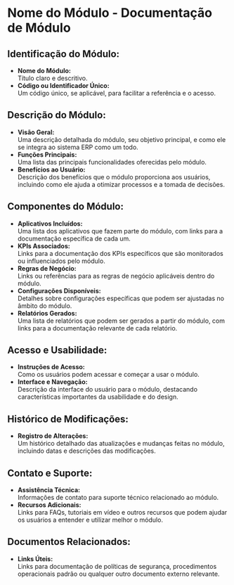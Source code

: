 # Nome do Módulo - Documentação de Módulo

## Identificação do Módulo:
- **Nome do Módulo:**  
  Título claro e descritivo.
- **Código ou Identificador Único:**  
  Um código único, se aplicável, para facilitar a referência e o acesso.

## Descrição do Módulo:
- **Visão Geral:**  
  Uma descrição detalhada do módulo, seu objetivo principal, e como ele se integra ao sistema ERP como um todo.
- **Funções Principais:**  
  Uma lista das principais funcionalidades oferecidas pelo módulo.
- **Benefícios ao Usuário:**  
  Descrição dos benefícios que o módulo proporciona aos usuários, incluindo como ele ajuda a otimizar processos e a tomada de decisões.

## Componentes do Módulo:
- **Aplicativos Incluídos:**  
  Uma lista dos aplicativos que fazem parte do módulo, com links para a documentação específica de cada um.
- **KPIs Associados:**  
  Links para a documentação dos KPIs específicos que são monitorados ou influenciados pelo módulo.
- **Regras de Negócio:**  
  Links ou referências para as regras de negócio aplicáveis dentro do módulo.
- **Configurações Disponíveis:**  
  Detalhes sobre configurações específicas que podem ser ajustadas no âmbito do módulo.
- **Relatórios Gerados:**  
  Uma lista de relatórios que podem ser gerados a partir do módulo, com links para a documentação relevante de cada relatório.

## Acesso e Usabilidade:
- **Instruções de Acesso:**  
  Como os usuários podem acessar e começar a usar o módulo.
- **Interface e Navegação:**  
  Descrição da interface do usuário para o módulo, destacando características importantes da usabilidade e do design.

## Histórico de Modificações:
- **Registro de Alterações:**  
  Um histórico detalhado das atualizações e mudanças feitas no módulo, incluindo datas e descrições das modificações.

## Contato e Suporte:
- **Assistência Técnica:**  
  Informações de contato para suporte técnico relacionado ao módulo.
- **Recursos Adicionais:**  
  Links para FAQs, tutoriais em vídeo e outros recursos que podem ajudar os usuários a entender e utilizar melhor o módulo.

## Documentos Relacionados:
- **Links Úteis:**  
  Links para documentação de políticas de segurança, procedimentos operacionais padrão ou qualquer outro documento externo relevante.
